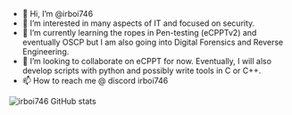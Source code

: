 - 👋 Hi, I’m @irboi746
- 👀 I’m interested in many aspects of IT and focused on security.
- 🌱 I’m currently learning the ropes in Pen-testing (eCPPTv2) and eventually OSCP but I am also going into Digital Forensics and Reverse Engineering.
- 💞️ I’m looking to collaborate on eCPPT for now. Eventually, I will also develop scripts with python and possibly write tools in C or C++.
- 📫 How to reach me @ discord irboi746

![irboi746 GitHub stats](https://github-readme-stats.vercel.app/api?username=irboi746&count_private=true)

<!---
![irboi746 Languages](https://github-readme-stats.vercel.app/api/top-langs/?username=irboi746&count_private=true)
--->

<!---
irboi746/irboi746 is a ✨ special ✨ repository because its `README.md` (this file) appears on your GitHub profile.
You can click the Preview link to take a look at your changes.
--->
